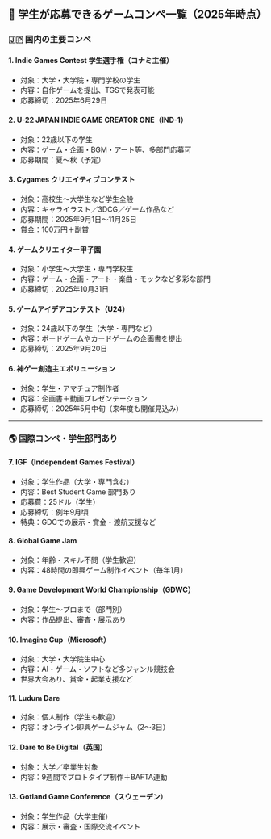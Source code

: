 ## 🌟 学生が応募できるゲームコンペ一覧（2025年時点）

### 🇯🇵 国内の主要コンペ

#### 1. Indie Games Contest 学生選手権（コナミ主催）

* 対象：大学・大学院・専門学校の学生
* 内容：自作ゲームを提出、TGSで発表可能
* 応募締切：2025年6月29日

#### 2. U-22 JAPAN INDIE GAME CREATOR ONE（IND-1）

* 対象：22歳以下の学生
* 内容：ゲーム・企画・BGM・アート等、多部門応募可
* 応募期間：夏〜秋（予定）

#### 3. Cygames クリエイティブコンテスト

* 対象：高校生〜大学生など学生全般
* 内容：キャライラスト／3DCG／ゲーム作品など
* 応募期間：2025年9月1日〜11月25日
* 賞金：100万円＋副賞

#### 4. ゲームクリエイター甲子園

* 対象：小学生〜大学生・専門学校生
* 内容：ゲーム・企画・アート・楽曲・モックなど多彩な部門
* 応募締切：2025年10月31日

#### 5. ゲームアイデアコンテスト（U24）

* 対象：24歳以下の学生（大学・専門など）
* 内容：ボードゲームやカードゲームの企画書を提出
* 応募締切：2025年9月20日

#### 6. 神ゲー創造主エボリューション

* 対象：学生・アマチュア制作者
* 内容：企画書＋動画プレゼンテーション
* 応募締切：2025年5月中旬（来年度も開催見込み）

---

### 🌎 国際コンペ・学生部門あり

#### 7. IGF（Independent Games Festival）

* 対象：学生作品（大学・専門含む）
* 内容：Best Student Game 部門あり
* 応募費：25ドル（学生）
* 応募締切：例年9月頃
* 特典：GDCでの展示・賞金・渡航支援など

#### 8. Global Game Jam

* 対象：年齢・スキル不問（学生歓迎）
* 内容：48時間の即興ゲーム制作イベント（毎年1月）

#### 9. Game Development World Championship（GDWC）

* 対象：学生〜プロまで（部門別）
* 内容：作品提出、審査・展示あり

#### 10. Imagine Cup（Microsoft）

* 対象：大学・大学院生中心
* 内容：AI・ゲーム・ソフトなど多ジャンル競技会
* 世界大会あり、賞金・起業支援など

#### 11. Ludum Dare

* 対象：個人制作（学生も歓迎）
* 内容：オンライン即興ゲームジャム（2〜3日）

#### 12. Dare to Be Digital（英国）

* 対象：大学／卒業生対象
* 内容：9週間でプロトタイプ制作＋BAFTA連動

#### 13. Gotland Game Conference（スウェーデン）

* 対象：学生作品（大学主催）
* 内容：展示・審査・国際交流イベント
